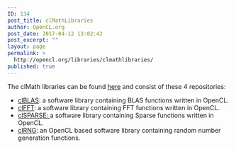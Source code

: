 ```yaml
---
ID: 134
post_title: clMathLibraries
author: OpenCL.org
post_date: 2017-04-12 13:02:42
post_excerpt: ""
layout: page
permalink: >
  http://opencl.org/libraries/clmathlibraries/
published: true
---
```

The clMath libraries can be found <a href="https://github.com/clMathLibraries">here</a> and consist of these 4 repositories:
<ul>
 	<li><a href="https://github.com/clMathLibraries/clBLAS">clBLAS</a>: a software library containing BLAS functions written in OpenCL.</li>
 	<li><a href="https://github.com/clMathLibraries/clFFT">clFFT</a>: a software library containing FFT functions written in OpenCL.</li>
 	<li><a href="https://github.com/clMathLibraries/clSPARSE">clSPARSE: </a>a software library containing Sparse functions written in OpenCL.</li>
 	<li><a href="https://github.com/clMathLibraries/clRNG">clRNG</a>: an OpenCL based software library containing random number generation functions.</li>
</ul>